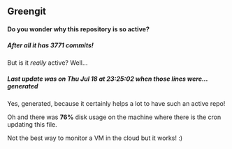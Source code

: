 ## Greengit

#### Do you wonder why this repository is so active?

##### After all it has 3771 commits!

But is it *really* active? Well...

##### Last update was on Thu Jul 18 at 23:25:02 when those lines were... generated

Yes, generated, because it certainly helps a lot to have such an active repo!

Oh and there was **76%** disk usage on the machine
where there is the cron updating this file.

Not the best way to monitor a VM in the cloud but it works! :)

